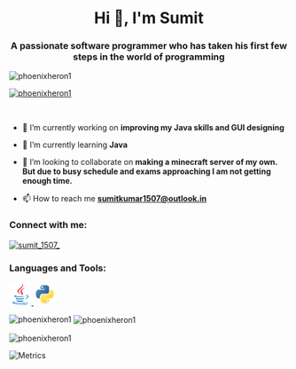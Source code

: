 <h1 align="center">Hi 👋, I'm Sumit</h1>
<h3 align="center">A passionate software programmer who has taken his first few steps in the world of programming</h3>

<p align="left"> <img src="https://komarev.com/ghpvc/?username=phoenixheron1&label=Profile%20views&color=0e75b6&style=flat" alt="phoenixheron1" /> </p>

<p align="left"> <a href="https://github.com/ryo-ma/github-profile-trophy"><img src="https://github-profile-trophy.vercel.app/?username=phoenixheron1" alt="phoenixheron1" /></a> </p>

<p align="left"> <a href="https://twitter.com/" target="blank"><img src="https://img.shields.io/twitter/follow/?logo=twitter&style=for-the-badge" alt="" /></a> </p>

- 🔭 I’m currently working on **improving my Java skills and GUI designing**

- 🌱 I’m currently learning **Java**

- 👯 I’m looking to collaborate on **making a minecraft server of my own. But due to busy schedule and exams approaching I am not getting enough time.**

- 📫 How to reach me **sumitkumar1507@outlook.in**

<h3 align="left">Connect with me:</h3>
<p align="left">
<a href="https://instagram.com/sumit_1507_" target="blank"><img align="center" src="https://raw.githubusercontent.com/rahuldkjain/github-profile-readme-generator/master/src/images/icons/Social/instagram.svg" alt="sumit_1507_" height="30" width="40" /></a>
</p>

<h3 align="left">Languages and Tools:</h3>
<p align="left"> <a href="https://www.java.com" target="_blank" rel="noreferrer"> <img src="https://raw.githubusercontent.com/devicons/devicon/master/icons/java/java-original.svg" alt="java" width="40" height="40"/> </a> <a href="https://www.python.org" target="_blank" rel="noreferrer"> <img src="https://raw.githubusercontent.com/devicons/devicon/master/icons/python/python-original.svg" alt="python" width="40" height="40"/> </a> </p>

<p><img align="left" src="https://github-readme-stats.vercel.app/api/top-langs?username=phoenixheron1&show_icons=true&locale=en&layout=compact" alt="phoenixheron1" /></p>

<p>&nbsp;<img align="center" src="https://github-readme-stats.vercel.app/api?username=phoenixheron1&show_icons=true&locale=en" alt="phoenixheron1" /></p>

<p><img align="center" src="https://github-readme-streak-stats.herokuapp.com/?user=phoenixheron1&" alt="phoenixheron1" /></p>

![Metrics](https://metrics.lecoq.io/PhoenixHeron1?template=classic&languages=1&stars=1&repositories=1&introduction=1&repositories=100&repositories.batch=100&repositories.forks=false&repositories.affiliations=owner&languages.limit=8&languages.threshold=0%25&languages.colors=github&languages.sections=most-used&languages.indepth=false&languages.analysis.timeout=15&languages.categories=markup%2C%20programming&languages.recent.categories=markup%2C%20programming&languages.recent.load=300&languages.recent.days=14&stars.limit=4&introduction.title=true&config.timezone=Asia%2FCalcutta)

